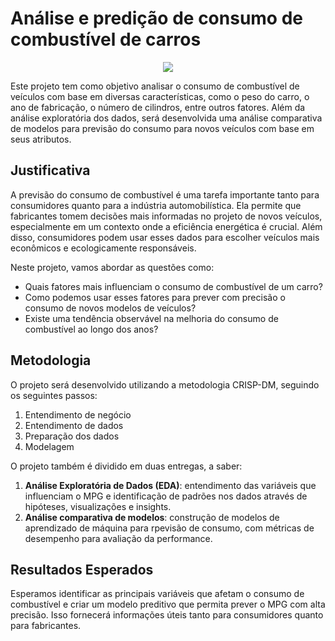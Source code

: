 # Análise e predição de consumo de combustível de carros

<p align="center">
  <img src="https://i.pinimg.com/originals/b4/be/12/b4be1247b4b9cc74f96bf8bc67d01d00.gif" />
</p>

Este projeto tem como objetivo analisar o consumo de combustível de veículos com base em diversas características, como o peso do carro, o ano de fabricação, o número de cilindros, entre outros fatores. Além da análise exploratória dos dados, será desenvolvida uma análise comparativa de modelos para previsão do consumo para novos veículos com base em seus atributos.

## Justificativa

A previsão do consumo de combustível é uma tarefa importante tanto para consumidores quanto para a indústria automobilística. Ela permite que fabricantes tomem decisões mais informadas no projeto de novos veículos, especialmente em um contexto onde a eficiência energética é crucial. Além disso, consumidores podem usar esses dados para escolher veículos mais econômicos e ecologicamente responsáveis.

Neste projeto, vamos abordar as questões como:
- Quais fatores mais influenciam o consumo de combustível de um carro?
- Como podemos usar esses fatores para prever com precisão o consumo de novos modelos de veículos?
- Existe uma tendência observável na melhoria do consumo de combustível ao longo dos anos?

## Metodologia
O projeto será desenvolvido utilizando a metodologia CRISP-DM, seguindo os seguintes passos:

1. Entendimento de negócio
2. Entendimento de dados
3. Preparação dos dados
4. Modelagem

O projeto também é dividido em duas entregas, a saber:

1. **Análise Exploratória de Dados (EDA)**: entendimento das variáveis que influenciam o MPG e identificação de padrões nos dados através de hipóteses, visualizações e insights.
2. **Análise comparativa de modelos**: construção de modelos de aprendizado de máquina para rpevisão de consumo, com métricas de desempenho para avaliação da performance.

## Resultados Esperados
Esperamos identificar as principais variáveis que afetam o consumo de combustível e criar um modelo preditivo que permita prever o MPG com alta precisão. Isso fornecerá informações úteis tanto para consumidores quanto para fabricantes.




